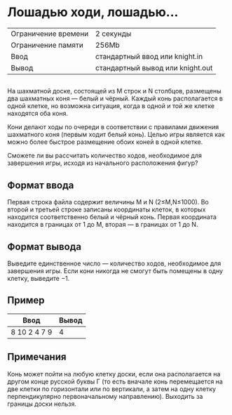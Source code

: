 <div>
	<h1 class="title">Лошадью ходи, лошадью...</h1>
	<table>
	<tbody>
	<tr>
		<td>Ограничение времени
		</td>
		<td>2 секунды
		</td>
	</tr>
	<tr>
		<td>Ограничение памяти
		</td>
		<td>256Mb
		</td>
	</tr>
	<tr>
		<td>Ввод
		</td>
		<td colspan="1">стандартный ввод или knight.in
		</td>
	</tr>
	<tr>
		<td>Вывод
		</td>
		<td colspan="1">стандартный вывод или knight.out
		</td>
	</tr>
	</tbody>
	</table>
</div>
<h2></h2>
<div> На шахматной доске, состоящей из M строк и N столбцов, размещены два шахматных коня — белый и чёрный. Каждый конь располагается в одной клетке, но возможна ситуация, когда в одной и той же клетке находятся оба коня.
	<p>Кони делают ходы по очереди в соответствии с правилами движения шахматного коня (первым ходит белый конь). Целью игры является как можно более быстрое размещение обоих коней в одной клетке.
	</p>
	<p>Сможете ли вы рассчитать количество ходов, необходимое для завершения игры, исходя из начального расположения фигур?
	</p>
</div>
<h2>Формат ввода</h2>
<div> Первая строка файла содержит величины M и N (2≤M,N≤1000). Во второй и третьей строке записаны координаты клеток, в которых находится соответственно белый и чёрный конь. Первая координата находится в границах от 1 до M, вторая — в границах от 1 до N.
</div>
<h2>Формат вывода</h2>
<div> Выведите единственное число — количество ходов, необходимое для завершения игры. Если кони никогда не смогут быть помещены в одну клетку, выведите −1.
</div>
<h2>Пример</h2>
<table class="sample-tests">
<tbody>
<tr>
	<th>Ввод
	</th>
	<th>Вывод
	</th>
</tr>
</tbody>
<tbody>
<tr>
	<td>8 10 2 4 7 9
	</td>
	<td>4
	</td>
</tr>
</tbody>
</table>
<h2>Примечания</h2>
<div> Конь может пойти на любую клетку доски, если она располагается на другом конце русской буквы Г (то есть вначале конь перемещается на две клетки по горизонтали или по вертикали, а затем на одну клетку перпендикулярно первоначальному направлению). Выходить за границы доски нельзя.
</div>